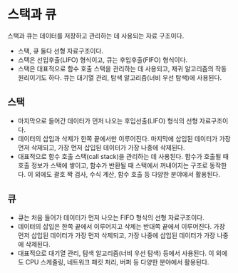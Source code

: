 # 스택과 큐
스택과 큐는 데이터를 저장하고 관리하는 데 사용되는 자료 구조이다.
- 스택, 큐 둘다 선형 자료구조이다.
- 스택은 선입후출(LIFO) 형식이고, 큐는 후입후출(FIFO) 형식이다.
- 스택은 대표적으로 함수 호출 스택을 관리하는 데 사용되고, 재귀 알고리즘의 작동 원리이기도 하다. 큐는 대기열 관리, 탐색 알고리즘(너비 우선 탐색)에 사용된다.


## 스택
- 마지막으로 들어간 데이터가 먼저 나오는 후입선출(LIFO) 형식의 선형 자료구조이다.
- 데이터의 삽입과 삭제가 한쪽 끝에서만 이루어진다. 마지막에 삽입된 데이터가 가장 먼저 삭제되고, 가장 먼저 삽입된 데이터가 가장 나중에 삭제된다.
- 대표적으로 함수 호출 스택(call stack)을 관리하는 데 사용된다. 함수가 호출될 때 호출 정보가 스택에 쌓이고, 함수가 반환될 때 스택에서 꺼내어지는 구조로 동작한다.
	이 외에도 괄호 짝 검사, 수식 계산, 함수 호출 등 다양한 분야에서 활용된다.


## 큐
- 큐는 처음 들어가 데이터가 먼저 나오는 FIFO 형식의 선형 자료구조이다.
- 데이터의 삽입은 한쪽 끝에서 이루어지고 삭제는 반대쪽 끝에서 이루어진다. 가장 먼저 삽입된 데이터가 가장 먼저 삭제되고, 가장 나중에 삽입된 데이터가 가장 나중에 삭제된다.
- 대표적으로 대기열 관리, 탐색 알고리즘(너비 우선 탐색) 등에서 사용된다. 이 외에도 CPU 스케줄링, 네트워크 패킷 처리, 버퍼 등 다양한 분야에서 활용된다.
